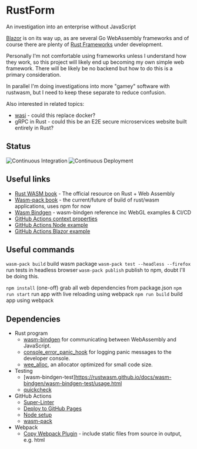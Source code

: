 # RustForm

An investigation into an enterprise without JavaScript

[Blazor](https://dotnet.microsoft.com/apps/aspnet/web-apps/blazor) is on its way up, as are several Go WebAssembly frameworks and of course there are plenty of [Rust Frameworks](https://blog.logrocket.com/the-current-state-of-rust-web-frameworks/) under development.

Personally I'm not comfortable using frameworks unless I understand how they work, so this project will likely end up becoming my own simple web framework.  There will be likely be no backend but how to do this is a primary consideration.

In parallel I'm doing investigations into more "gamey" software with rustwasm, but I need to keep these separate to reduce confusion.

Also interested in related topics:
- [wasi](https://wasi.dev) - could this replace docker?
- gRPC in Rust - could this be an E2E secure microservices website built entirely in Rust?

## Status

![Continuous Integration](https://github.com/mtempleheald/rustform/workflows/continuous-integration/badge.svg)
![Continuous Deployment](https://github.com/mtempleheald/rustform/workflows/continuous-deployment/badge.svg)

## Useful links

- [Rust WASM book](https://rustwasm.github.io/docs/book) - The official resource on Rust + Web Assembly
- [Wasm-pack book](https://rustwasm.github.io/wasm-pack/book/) - the current/future of build of rust/wasm applications, uses npm for now
- [Wasm Bindgen](https://rustwasm.github.io/docs/wasm-bindgen/) - wasm-bindgen reference inc WebGL examples & CI/CD
- [GitHub Actions context properties](https://docs.github.com/en/actions/reference/context-and-expression-syntax-for-github-actions#github-context)
- [GitHub Actions Node example](https://stackoverflow.com/questions/58347746/automating-the-build-and-publish-process-with-github-actions-and-github-package)
- [GitHub Actions Blazor example](https://blog.zhaytam.com/2020/06/08/deploy-blazor-wasm-github-pages-using-actions/)

## Useful commands

`wasm-pack build` build wasm package
`wasm-pack test --headless --firefox` run tests in headless browser
`wasm-pack publish` publish to npm, doubt I'll be doing this.

`npm install` (one-off) grab all web dependencies from package.json
`npm run start` run app with live reloading using webpack
`npm run build` build app using webpack

## Dependencies

- Rust program
  - [wasm-bindgen](https://github.com/rustwasm/wasm-bindgen) for communicating between WebAssembly and JavaScript.
  - [console_error_panic_hook](https://github.com/rustwasm/console_error_panic_hook) for logging panic messages to the developer console.
  - [wee_alloc](https://github.com/rustwasm/wee_alloc), an allocator optimized for small code size.
- Testing
  - [wasm-bindgen-test]https://rustwasm.github.io/docs/wasm-bindgen/wasm-bindgen-test/usage.html
  - [quickcheck](https://crates.io/crates/quickcheck)
- GitHub Actions 
  - [Super-Linter](https://github.com/github/super-linter)
  - [Deploy to GitHub Pages](https://github.com/marketplace/actions/deploy-to-github-pages)
  - [Node setup](https://github.com/marketplace/actions/setup-node-js-environment)
  - [wasm-pack](https://rustwasm.github.io/docs/wasm-bindgen/wasm-bindgen-test/continuous-integration.html#github-actions)
- Webpack
  - [Copy Webpack Plugin](https://www.npmjs.com/package/copy-webpack-plugin) - include static files from source in output, e.g. html